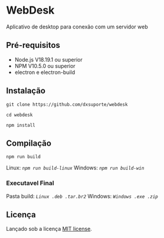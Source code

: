 # WebDesk

Aplicativo de desktop para conexão com um servidor web

## Pré-requisitos

- Node.js V18.19.1 ou superior
- NPM V10.5.0 ou superior
- electron e electron-build

## Instalação

```shell
git clone https://github.com/dxsuporte/webdesk
```

```shell
cd webdesk
```

```shell
npm install
```

## Compilação

```shell
npm run build
```

Linux: _`npm run build-linux`_ Windows: _`npm run build-win`_

### Executavel Final 
Pasta build: _`Linux .deb .tar.br2`_ Windows: _`Windows .exe .zip`_

## Licença

Lançado sob a licença [MIT license](LICENSE.md).
